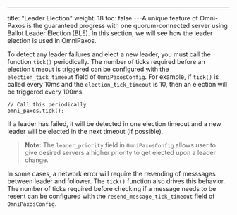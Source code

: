 ---
title: "Leader Election"
weight: 18
toc: false
---A unique feature of Omni-Paxos is the guaranteed progress with one quorum-connected server using Ballot Leader Election (BLE). In this section, we will see how the leader election is used in OmniPaxos.

To detect any leader failures and elect a new leader, you must call the function ``tick()`` periodically. The number of ticks required before an election timeout is triggered can be configured with the ``election_tick_timeout`` field of ``OmniPaxosConfig``. For example, if ``tick()`` is called every 10ms and the ``election_tick_timeout`` is 10, then an election will be triggered every 100ms.

```
// Call this periodically
omni_paxos.tick();
```

If a leader has failed, it will be detected in one election timeout and a new leader will be elected in the next timeout (if possible).

> **Note:** The `leader_priority` field in `OmniPaxosConfig` allows user to give desired servers a higher priority to get elected upon a leader change.

In some cases, a network error will require the resending of messsages between leader and follower. The `tick()` function also drives this behavior. The number of ticks required before checking if a message needs to be resent can be configured with the ``resend_message_tick_timeout`` field of ``OmniPaxosConfig``.


